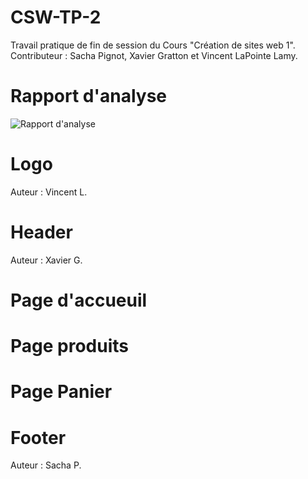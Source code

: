 # CSW-TP-2

Travail pratique de fin de session du Cours "Création de sites web 1".
Contributeur : Sacha Pignot, Xavier Gratton et Vincent LaPointe Lamy.

# Rapport d'analyse

![Rapport d'analyse](https://docs.google.com/document/d/16RbdnpqnGW5IlZUCs_u6v_nDFxgupDR5H4xrnmWySuY/edit?usp=sharing)

# Logo

Auteur : Vincent L.

# Header

Auteur : Xavier G.

# Page d'accueuil

# Page produits

# Page Panier

# Footer

Auteur : Sacha P.
